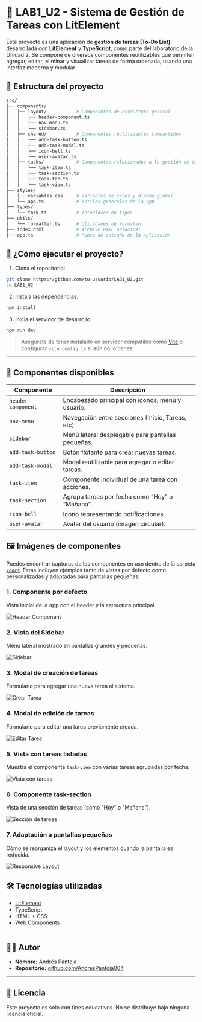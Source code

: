 
# 🧩 LAB1_U2 - Sistema de Gestión de Tareas con LitElement

Este proyecto es una aplicación de **gestión de tareas (To-Do List)** desarrollada con **LitElement** y **TypeScript**, como parte del laboratorio de la Unidad 2. Se compone de diversos componentes reutilizables que permiten agregar, editar, eliminar y visualizar tareas de forma ordenada, usando una interfaz moderna y modular.

## 📁 Estructura del proyecto

```bash
src/
├── components/
│   ├── layout/           # Componentes de estructura general
│   │   ├── header-component.ts
│   │   ├── nav-menu.ts
│   │   └── sidebar.ts
│   ├── shared/           # Componentes reutilizables compartidos
│   │   ├── add-task-button.ts
│   │   ├── add-task-modal.ts
│   │   ├── icon-bell.ts
│   │   └── user-avatar.ts
│   ├── tasks/            # Componentes relacionados a la gestión de tareas
│   │   ├── task-item.ts
│   │   ├── task-section.ts
│   │   ├── task-tab.ts
│   │   └── task-view.ts
├── styles/
│   ├── variables.css     # Variables de color y diseño global
│   └── app.ts            # Estilos generales de la app
├── types/
│   └── task.ts           # Interfaces de tipos
├── utils/
│   └── formatter.ts      # Utilidades de formateo
├── index.html            # Archivo HTML principal
├── app.ts                # Punto de entrada de la aplicación
```

## 🚀 ¿Cómo ejecutar el proyecto?

1. Clona el repositorio:

```bash
git clone https://github.com/tu-usuario/LAB1_U2.git
cd LAB1_U2
```

2. Instala las dependencias:

```bash
npm install
```

3. Inicia el servidor de desarrollo:

```bash
npm run dev
```

> Asegúrate de tener instalado un servidor compatible como [Vite](https://vitejs.dev) o configurar `vite.config.ts` si aún no lo tienes.

---

## 🧩 Componentes disponibles

| Componente             | Descripción                                           |
|------------------------|-------------------------------------------------------|
| `header-component`     | Encabezado principal con íconos, menú y usuario.     |
| `nav-menu`             | Navegación entre secciones (Inicio, Tareas, etc).     |
| `sidebar`              | Menú lateral desplegable para pantallas pequeñas.     |
| `add-task-button`      | Botón flotante para crear nuevas tareas.             |
| `add-task-modal`       | Modal reutilizable para agregar o editar tareas.     |
| `task-item`            | Componente individual de una tarea con acciones.     |
| `task-section`         | Agrupa tareas por fecha como “Hoy” o “Mañana”.       |
| `icon-bell`            | Icono representando notificaciones.                  |
| `user-avatar`          | Avatar del usuario (imagen circular).                |



## 🖼️ Imágenes de componentes

Puedes encontrar capturas de los componentes en uso dentro de la carpeta [`/docs`](./docs). Estas incluyen ejemplos tanto de vistas por defecto como personalizadas y adaptadas para pantallas pequeñas.

### 1. Componente por defecto
Vista inicial de la app con el header y la estructura principal.

![Header Component](docs/header-component.png)

### 2. Vista del Sidebar
Menú lateral mostrado en pantallas grandes y pequeñas.

![Sidebar](docs/sidebar.png)

### 3. Modal de creación de tareas
Formulario para agregar una nueva tarea al sistema.

![Crear Tarea](docs/modal-create-task.png)

### 4. Modal de edición de tareas
Formulario para editar una tarea previamente creada.

![Editar Tarea](docs/modal-edit-task.png)

### 5. Vista con tareas listadas
Muestra el componente `task-view` con varias tareas agrupadas por fecha.

![Vista con tareas](docs/task-view-items.png)

### 6. Componente task-section
Vista de una sección de tareas (como "Hoy" o "Mañana").

![Sección de tareas](docs/task-section.png)

### 7. Adaptación a pantallas pequeñas
Cómo se reorganiza el layout y los elementos cuando la pantalla es reducida.

![Responsive Layout](docs/view-default.png)



## 🛠️ Tecnologías utilizadas

- [LitElement](https://lit.dev/)
- TypeScript
- HTML + CSS
- Web Components

---

## 👨‍💻 Autor

- **Nombre:** Andrés Pantoja  
- **Repositorio:** [github.com/AndresPantoja004](https://github.com/AndresPantoja004)

---

## 📄 Licencia

Este proyecto es solo con fines educativos. No se distribuye bajo ninguna licencia oficial.
